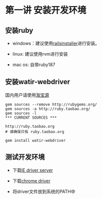 第一讲 安装开发环境
==================

安装ruby
--------

* windows：建议使用[railsinstaller](http://railsinstaller.org/)进行安装。

* linux: 建议使用rvm进行安装

* mac os: 自带ruby187

安装watir-webdriver
-------------------

国内用户请使用[淘宝源](http://ruby.taobao.org/)

	gem sources --remove http://rubygems.org/
	gem sources -a http://ruby.taobao.org/
	gem sources -l
	*** CURRENT SOURCES ***

	http://ruby.taobao.org
	# 请确保只有 ruby.taobao.org
	
	gem install watir-webdriver

测试开发环境
------------

* 下载[IE driver server](http://code.google.com/p/chromedriver/downloads/list)

* 下载[chrome driver](http://code.google.com/p/selenium/downloads/list)

* 将driver文件放到系统的PATH中
